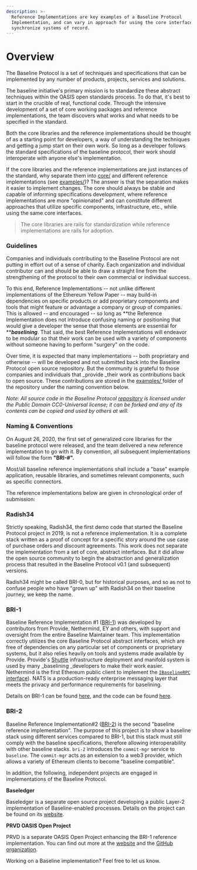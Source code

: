 ```yaml
---
description: >-
  Reference Implementations are key examples of a Baseline Protocol
  Implementation, and can vary in approach for using the core interfaces to
  synchronize systems of record.
---
```


# Overview

The Baseline Protocol is a set of techniques and specifications that can be implemented by any number of products, projects, services and solutions.

The baseline initiative's primary mission is to standardize these abstract techniques within the OASIS open standards process. To do that, it's best to start in the crucible of real, functional code. Through the intensive development of a set of core working packages and reference implementations, the team discovers what works and what needs to be specified in the standard.

Both the core libraries and the reference implementations should be thought of as a starting point for developers, a way of understanding the techniques and getting a jump start on their own work. So long as a developer follows the standard specifications of the baseline protocol, their work should interoperate with anyone else's implementation.

If the core libraries and the reference implementations are just instances of the standard, why separate them into [core/](https://github.com/ethereum-oasis-op/baseline/tree/main/core) and different reference implementations (see [examples/](https://github.com/ethereum-oasis-op/baseline/tree/main/examples))? The answer is that the separation makes it easier to implement changes. The core should always be stable and capable of informing specifications development, where reference implementations are more "opinionated" and can constitute different approaches that utilize specific components, infrastructure, etc., while using the same core interfaces.

> The core libraries are rails for standardization while reference implementations are rails for adoption.

### Guidelines

Companies and individuals contributing to the Baseline Protocol are not putting in effort out of a sense of charity. Each organization and individual contributor can and should be able to draw a straight line from the strengthening of the protocol to their own commercial or individual success.

To this end, Reference Implementations -- not unlike different implementations of the Ethereum Yellow Paper -- may build-in dependencies on specific products or add proprietary components and tools that might feature or advantage a company or group of companies. This is allowed -- and encouraged -- so long as **the Reference Implementation does not introduce confusing naming or positioning that would give a developer the sense that those elements are essential for **_**baselining**_. That said, the best Reference Implementations will endeavor to be modular so that their work can be used with a variety of components without someone having to perform "surgery" on the code.

Over time, it is expected that many implementations -- both proprietary and otherwise -- will be developed and not submitted back into the Baseline Protocol open source repository. But the community is grateful to those companies and individuals that \_provide \_their work as contributions back to open source. These contributions are stored in the [examples/ ](https://github.com/ethereum-oasis-op/baseline/tree/main/examples)folder of the repository under the naming convention below.

_Note: All source code in the Baseline Protocol_ [_repository_](https://github.com/ethereum-oasis-op/baseline) _is licensed under the Public Domain CC0-Universal license; it can be forked and any of its contents can be copied and used by others at will._

### Naming & Conventions

On August 26, 2020, the first set of generalized core libraries for the baseline protocol were released, and the team delivered a new reference implementation to go with it. By convention, all subsequent implementations will follow the form **"BRI-#".**

Most/all baseline reference implementations shall include a "base" example application, reusable libraries, and sometimes relevant components, such as specific connectors.

The reference implementations below are given in chronological order of submission:

### **Radish34**

Strictly speaking, Radish34, the first demo code that started the Baseline Protocol project in 2019, is not a reference implementation. It is a complete stack written as a proof of concept for a specific story around the use case of purchase orders and discount agreements. This work does not separate the implementation from a set of core, abstract interfaces. But it did allow the open source community to begin the abstraction and generalization process that resulted in the Baseline Protocol v0.1 (and subsequent) versions.

Radish34 might be called BRI-0, but for historical purposes, and so as not to confuse people who have "grown up" with Radish34 on their baseline journey, we keep the name.

### **BRI-1**

Baseline Reference Implementation #1 ([BRI-1](bri-1/)) was developed by contributors from Provide, Nethermind, EY and others, with support and oversight from the entire Baseline Maintainer team. This implementation correctly utilizes the core Baseline Protocol abstract interfaces, which are free of dependencies on any particular set of components or proprietary systems, but it also relies heavily on tools and systems made available by Provide. Provide's [Shuttle](https://shuttle.provide.services/waitlist) infrastructure deployment and manifold system is used by many \_baselining \_developers to make their work easier. Nethermind is the first Ethereum public client to implement the [`IBaselineRPC` interface](https://github.com/ethereum-oasis-op/baseline/tree/master/core/api#interfaces)). NATS is a production-ready enterprise messaging layer that meets the privacy and performance requirements for baselining.

Details on BRI-1 can be found [here](bri-1/), and the code can be found [here](https://github.com/ethereum-oasis-op/baseline/tree/main/examples/bri-1).

### **BRI-2**

Baseline Reference Implementation#2 ([BRI-2](bri-2.md)) is the second "baseline reference implementation". The purpose of this project is to show a baseline stack using different services compared to BRI-1, but this stack must still comply with the baseline specifications, therefore allowing interoperability with other baseline stacks. `bri-2` introduces the `commit-mgr` service to `baseline`. The `commit-mgr` acts as an extension to a web3 provider, which allows a variety of Ethereum clients to become "baseline compatible".

In addition, the following, independent projects are engaged in implementations of the Baseline Protocol.  

**Baseledger**

Baseledger is a separate open source project developing a public Layer-2 implementation of Baseline-enabled processes. Details on the project can be found on its [website](https://baseledger.net/).

**PRVD OASIS Open Project**

PRVD is a separate OASIS Open Project enhancing the BRI-1 reference implementation. You can find out more at the [website](https://prvd-oasis.org/) and the [GitHub organization](https://github.com/prvd-oasis).

Working on a Baseline implementation? Feel free to let us know.

